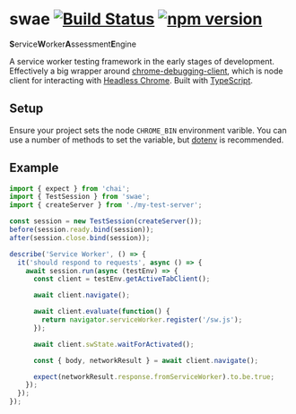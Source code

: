 # swae [![Build Status](https://api.travis-ci.org/asakusuma/swae.svg?branch=master)](https://travis-ci.org/asakusuma/swae) [![npm version](https://badge.fury.io/js/swae.svg)](https://www.npmjs.com/package/swae)
**S**ervice**W**orker**A**ssessment**E**ngine

A service worker testing framework in the early stages of development. Effectively a big wrapper around [chrome-debugging-client](https://github.com/devtrace/chrome-debugging-client), which is node client for interacting with [Headless Chrome](https://developers.google.com/web/updates/2017/04/headless-chrome). Built with [TypeScript](https://www.typescriptlang.org/).

## Setup

Ensure your project sets the node `CHROME_BIN` environment varible. You can use a number of methods to set the variable, but [dotenv](https://github.com/motdotla/dotenv) is recommended.

## Example

```TypeScript
import { expect } from 'chai';
import { TestSession } from 'swae';
import { createServer } from './my-test-server';

const session = new TestSession(createServer());
before(session.ready.bind(session));
after(session.close.bind(session));

describe('Service Worker', () => {
  it('should respond to requests', async () => {
    await session.run(async (testEnv) => {
      const client = testEnv.getActiveTabClient();

      await client.navigate();

      await client.evaluate(function() {
        return navigator.serviceWorker.register('/sw.js');
      });

      await client.swState.waitForActivated();

      const { body, networkResult } = await client.navigate();

      expect(networkResult.response.fromServiceWorker).to.be.true;
    });
  });
});
```